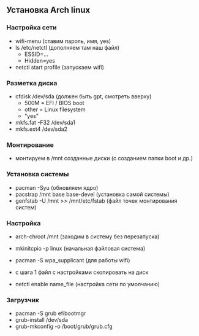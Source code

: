 ## Установка Arch linux

### Настройка сети
  - wifi-menu                                               (ставим пароль, имя, yes)
  - ls /etc/netctl                                          (дополняем там наш файл)
    - ESSID=...
    - Hidden=yes
  - netctl start profile                                    (запускаем wifi)

### Разметка диска
  - cfdisk /dev/sda                                         (должен быть gpt, смотреть вверху)
    - 500M  = EFI / BIOS boot
    - other = Linux filesystem
    - "yes"
  - mkfs.fat -F32 /dev/sda1
  - mkfs.ext4 /dev/sda2

### Mонтирование
  - монтируем в /mnt созданные диски                        (с созданием папки boot и др.)

### Установка системы
  - pacman -Syu                                             (обновляем ядро)
  - pacstrap /mnt base base-devel                           (установка самой системы)
  - genfstab -U /mnt >> /mnt/etc/fstab                      (файл точек монтирования систем)

### Настройка
  - arch-chroot /mnt                                        (заходим в систему без перезапуска)
  - mkinitcpio -p linux                                     (начальная файловая система)

  - pacman -S wpa_supplicant                                (для работы wifi)
  - с шага 1 файл с настройками скопировать на диск
  - netctl enable name_file                                 (настройка сети по умолчанию)

### Загрузчик
  - pacman -S grub efibootmgr
  - grub-install /dev/sda
  - grub-mkconfig -o /boot/grub/grub.cfg

